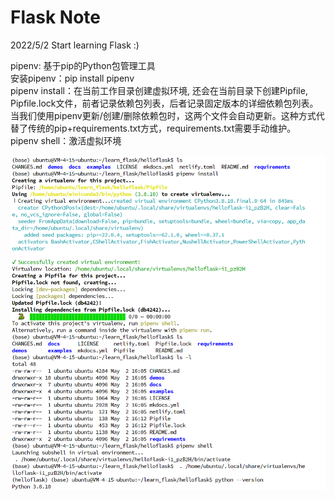 # Flask Note 
2022/5/2 
Start learning Flask :)

pipenv: 基于pip的Python包管理工具  
安装pipenv：pip install pipenv  
pipenv install：在当前工作目录创建虚拟环境, 还会在当前目录下创建Pipfile, Pipfile.lock文件，前者记录依赖包列表，后者记录固定版本的详细依赖包列表。当我们使用pipenv更新/创建/删除依赖包时，这两个文件会自动更新。这种方式代替了传统的pip+requirements.txt方式，requirements.txt需要手动维护。
pipenv shell：激活虚拟环境

![p1](p1.png)
